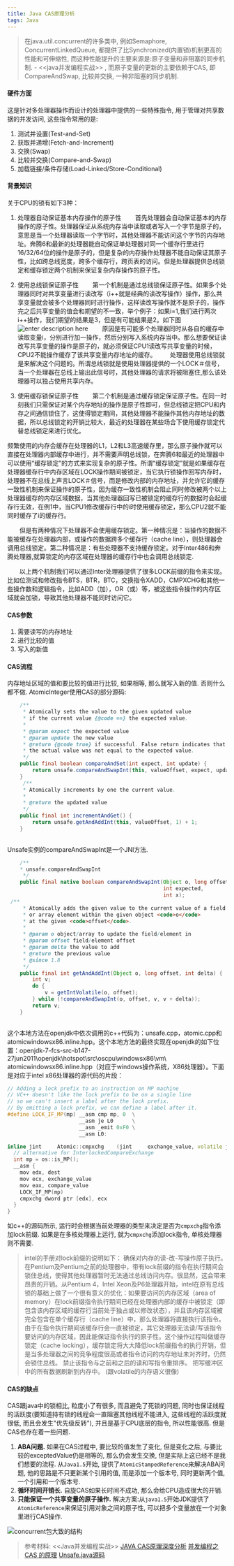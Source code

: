```yaml
---
title: Java CAS原理分析
tags: Java
---
```


>在java.util.concurrent的许多类中, 例如Semaphore, ConcurrentLinkedQueue, 都提供了比Synchronized(内置锁)机制更高的性能和可伸缩性, 而这种性能提升的主要来源是:原子变量和非阻塞的同步机制. - <<java并发编程实战>> , 而原子变量的更新的主要依赖于CAS, 即CompareAndSwap, 比较并交换, 一种非阻塞的同步机制.

#### 硬件方面
这是针对多处理器操作而设计的处理器中提供的一些特殊指令, 用于管理对共享数据的并发访问, 这些指令常用的是:
1. 测试并设置(Test-and-Set)
2. 获取并递增(Fetch-and-Increment)
3. 交换(Swap)
4. 比较并交换(Compare-and-Swap)
5. 加载链接/条件存储(Load-Linked/Store-Conditional)

#### 背景知识
关于CPU的锁有如下3种：
1. 处理器自动保证基本内存操作的原子性
　　首先处理器会自动保证基本的内存操作的原子性。处理器保证从系统内存当中读取或者写入一个字节是原子的，意思是当一个处理器读取一个字节时，其他处理器不能访问这个字节的内存地址。奔腾6和最新的处理器能自动保证单处理器对同一个缓存行里进行16/32/64位的操作是原子的，但是复杂的内存操作处理器不能自动保证其原子性，比如跨总线宽度，跨多个缓存行，跨页表的访问。但是处理器提供总线锁定和缓存锁定两个机制来保证复杂内存操作的原子性。
  
2. 使用总线锁保证原子性
　　第一个机制是通过总线锁保证原子性。如果多个处理器同时对共享变量进行读改写（i\++就是经典的读改写操作）操作，那么共享变量就会被多个处理器同时进行操作，这样读改写操作就不是原子的，操作完之后共享变量的值会和期望的不一致，举个例子：如果i=1,我们进行两次i++操作，我们期望的结果是3，但是有可能结果是2。如下图  
![enter description here](https://i.loli.net/2019/08/02/5d43da33cbc2b27247.jpg)
　　原因是有可能多个处理器同时从各自的缓存中读取变量i，分别进行加一操作，然后分别写入系统内存当中。那么想要保证读改写共享变量的操作是原子的，就必须保证CPU1读改写共享变量的时候，CPU2不能操作缓存了该共享变量内存地址的缓存。
　　处理器使用总线锁就是来解决这个问题的。所谓总线锁就是使用处理器提供的一个LOCK＃信号，当一个处理器在总线上输出此信号时，其他处理器的请求将被阻塞住,那么该处理器可以独占使用共享内存。
  
3. 使用缓存锁保证原子性
　　第二个机制是通过缓存锁定保证原子性。在同一时刻我们只需保证对某个内存地址的操作是原子性即可，但总线锁定把CPU和内存之间通信锁住了，这使得锁定期间，其他处理器不能操作其他内存地址的数据，所以总线锁定的开销比较大，最近的处理器在某些场合下使用缓存锁定代替总线锁定来进行优化。

  频繁使用的内存会缓存在处理器的L1，L2和L3高速缓存里，那么原子操作就可以直接在处理器内部缓存中进行，并不需要声明总线锁，在奔腾6和最近的处理器中可以使用“缓存锁定”的方式来实现复杂的原子性。所谓“缓存锁定”就是如果缓存在处理器缓存行中内存区域在LOCK操作期间被锁定，当它执行锁操作回写内存时，处理器不在总线上声言LOCK＃信号，而是修改内部的内存地址，并允许它的缓存一致性机制来保证操作的原子性，因为缓存一致性机制会阻止同时修改被两个以上处理器缓存的内存区域数据，当其他处理器回写已被锁定的缓存行的数据时会起缓存行无效，在例1中，当CPU1修改缓存行中的i时使用缓存锁定，那么CPU2就不能同时缓存了i的缓存行。

　　但是有两种情况下处理器不会使用缓存锁定。第一种情况是：当操作的数据不能被缓存在处理器内部，或操作的数据跨多个缓存行（cache line），则处理器会调用总线锁定。第二种情况是：有些处理器不支持缓存锁定。对于Inter486和奔腾处理器,就算锁定的内存区域在处理器的缓存行中也会调用总线锁定.

　　以上两个机制我们可以通过Inter处理器提供了很多LOCK前缀的指令来实现。比如位测试和修改指令BTS，BTR，BTC，交换指令XADD，CMPXCHG和其他一些操作数和逻辑指令，比如ADD（加），OR（或）等，被这些指令操作的内存区域就会加锁，导致其他处理器不能同时访问它。
#### CAS参数
1. 需要读写的内存地址
2. 进行比较的值
3. 写入的新值
#### CAS流程
内存地址区域的值和要比较的值进行比较, 如果相等, 那么就写入新的值. 否则什么都不做.
AtomicInteger使用CAS的部分源码:

```java
    /**
     * Atomically sets the value to the given updated value
     * if the current value {@code ==} the expected value.
     *
     * @param expect the expected value
     * @param update the new value
     * @return {@code true} if successful. False return indicates that
     * the actual value was not equal to the expected value.
     */
    public final boolean compareAndSet(int expect, int update) {
        return unsafe.compareAndSwapInt(this, valueOffset, expect, update);
    }
	 /**
     * Atomically increments by one the current value.
     *
     * @return the updated value
     */
    public final int incrementAndGet() {
        return unsafe.getAndAddInt(this, valueOffset, 1) + 1;
    }
	
```
Unsafe实例的compareAndSwapInt是一个JNI方法.

```java
    /**
	* unsafe.compareAndSwapInt
     */
    public final native boolean compareAndSwapInt(Object o, long offset,
                                                  int expected,
                                                  int x);
 /**
     * Atomically adds the given value to the current value of a field
     * or array element within the given object <code>o</code>
     * at the given <code>offset</code>.
     *
     * @param o object/array to update the field/element in
     * @param offset field/element offset
     * @param delta the value to add
     * @return the previous value
     * @since 1.8
     */
    public final int getAndAddInt(Object o, long offset, int delta) {
        int v;
        do {
            v = getIntVolatile(o, offset);
        } while (!compareAndSwapInt(o, offset, v, v + delta));
        return v;
    }
	
```
这个本地方法在openjdk中依次调用的c++代码为：unsafe.cpp，atomic.cpp和atomicwindowsx86.inline.hpp。这个本地方法的最终实现在openjdk的如下位置：openjdk-7-fcs-src-b147-27jun2011\openjdk\hotspot\src\oscpu\windowsx86\vm\ atomicwindowsx86.inline.hpp（对应于windows操作系统，X86处理器）。下面是对应于intel x86处理器的源代码的片段：
```c++
// Adding a lock prefix to an instruction on MP machine
// VC++ doesn't like the lock prefix to be on a single line
// so we can't insert a label after the lock prefix.
// By emitting a lock prefix, we can define a label after it.
#define LOCK_IF_MP(mp) __asm cmp mp, 0  \
                       __asm je L0      \
                       __asm _emit 0xF0 \
                       __asm L0:

inline jint     Atomic::cmpxchg    (jint     exchange_value, volatile jint*     dest, jint     compare_value) {
  // alternative for InterlockedCompareExchange
  int mp = os::is_MP();
  __asm {
    mov edx, dest
    mov ecx, exchange_value
    mov eax, compare_value
    LOCK_IF_MP(mp)
    cmpxchg dword ptr [edx], ecx
  }
}
```
如c++的源码所示, 运行时会根据当前处理器的类型来决定是否为`cmpxchg`指令添加lock前缀. 如果是在多核处理器上运行, 就为`cmpxchg`添加lock指令, 单核处理器则不需要.  
>intel的手册对lock前缀的说明如下：
确保对内存的读-改-写操作原子执行。在Pentium及Pentium之前的处理器中，带有lock前缀的指令在执行期间会锁住总线，使得其他处理器暂时无法通过总线访问内存。很显然，这会带来昂贵的开销。从Pentium 4，Intel Xeon及P6处理器开始，intel在原有总线锁的基础上做了一个很有意义的优化：如果要访问的内存区域（area of memory）在lock前缀指令执行期间已经在处理器内部的缓存中被锁定（即包含该内存区域的缓存行当前处于独占或以修改状态），并且该内存区域被完全包含在单个缓存行（cache line）中，那么处理器将直接执行该指令。由于在指令执行期间该缓存行会一直被锁定，其它处理器无法读/写该指令要访问的内存区域，因此能保证指令执行的原子性。这个操作过程叫做缓存锁定（cache locking），缓存锁定将大大降低lock前缀指令的执行开销，但是当多处理器之间的竞争程度很高或者指令访问的内存地址未对齐时，仍然会锁住总线。
禁止该指令与之前和之后的读和写指令重排序。
把写缓冲区中的所有数据刷新到内存中。
(跟volatile的内存语义很像)  
#### CAS的缺点
CAS跟java中的锁相比, 粒度小了有很多, 而且避免了死锁的问题,  同时也保证线程的活跃度(要知道持有锁的线程会一直阻塞其他线程不能进入,  这些线程的活跃度就很低, 而且会发生"优先级反转"), 并且是基于CPU底层的指令, 所以性能很高.	但是CAS也存在着一些问题.
1. **ABA问题.** 如果在CAS过程中, 要比较的值发生了变化, 但是变化之后, 与要比较的exceptedValue仍是相等的, 那么仍会发生交换, 但是实际上这已经不是我们想要的流程. 从`Java1.5`开始, 提供了`AtomicStampedReference`来解决ABA问题, 他的思路是不只更新某个引用的值, 而是添加一个版本号, 同时更新两个值, 一个引用和一个版本号.
2. **循环时间开销长.** 自旋CAS如果长时间不成功, 那么会给CPU造成很大的开销.
3. **只能保证一个共享变量的原子操作.** 解决方案:从`java1.5`开始JDK提供了`AtomicReference`来保证引用对象之间的原子性, 可以把多个变量放在一个对象里进行CAS操作.

![concurrent包大致的结构](https://i.loli.net/2019/08/02/5d43e1660cb8b22706.jpg)



>参考材料:
><<Java并发编程实战>>
>[JAVA CAS原理深度分析](https://zl198751.iteye.com/blog/1848575)
>[并发编程之 CAS 的原理](https://blog.csdn.net/qq_38182963/article/details/78998656)
>[Unsafe.java源码](http://www.docjar.com/html/api/sun/misc/Unsafe.java.html)
